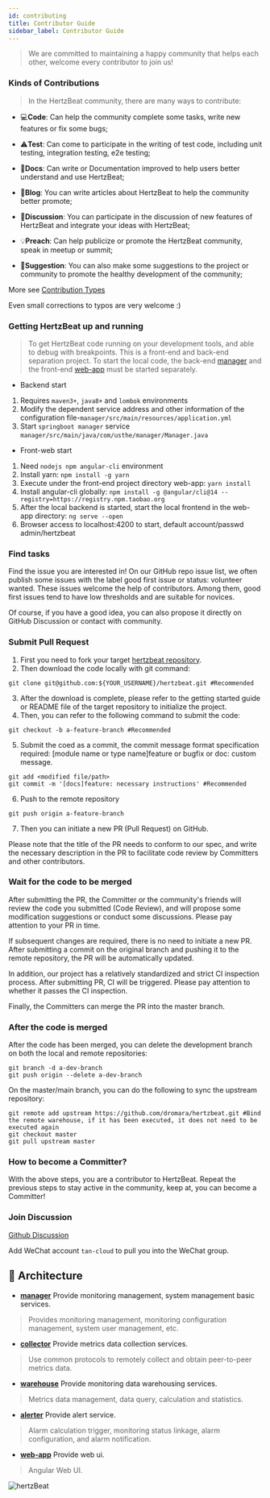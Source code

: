 ```yaml
---
id: contributing  
title: Contributor Guide    
sidebar_label: Contributor Guide    
---
```


> We are committed to maintaining a happy community that helps each other, welcome every contributor to join us!

### Kinds of Contributions

> In the HertzBeat community, there are many ways to contribute:

- 💻**Code**: Can help the community complete some tasks, write new features or fix some bugs;

- ⚠️**Test**: Can come to participate in the writing of test code, including unit testing, integration testing, e2e testing;

- 📖**Docs**: Can write or Documentation improved to help users better understand and use HertzBeat;

- 📝**Blog**: You can write articles about HertzBeat to help the community better promote;

- 🤔**Discussion**: You can participate in the discussion of new features of HertzBeat and integrate your ideas with HertzBeat;

- 💡**Preach**: Can help publicize or promote the HertzBeat community, speak in meetup or summit;

- 💬**Suggestion**: You can also make some suggestions to the project or community to promote the healthy development of the community;

More see [Contribution Types](https://allcontributors.org/docs/en/emoji-key)

Even small corrections to typos are very welcome :)

### Getting HertzBeat up and running

> To get HertzBeat code running on your development tools, and able to debug with breakpoints.
> This is a front-end and back-end separation project. To start the local code, the back-end [manager](https://github.com/dromara/hertzbeat/tree/master/manager) and the front-end [web-app](https://github.com/dromara/hertzbeat/tree/master/web-app) must be started separately.


- Backend start

1. Requires `maven3+`, `java8+` and `lombok` environments
2. Modify the dependent service address and other information of the configuration file-`manager/src/main/resources/application.yml`
3. Start `springboot manager` service `manager/src/main/java/com/usthe/manager/Manager.java`

- Front-web start

1. Need `nodejs npm angular-cli` environment
2. Install yarn: `npm install -g yarn`
3. Execute under the front-end project directory web-app: `yarn install`
5. Install angular-cli globally: `npm install -g @angular/cli@14 --registry=https://registry.npm.taobao.org`
6. After the local backend is started, start the local frontend in the web-app directory: `ng serve --open`
7. Browser access to localhost:4200 to start, default account/passwd admin/hertzbeat

### Find tasks

Find the issue you are interested in! On our GitHub repo issue list, we often publish some issues with the label good first issue or status: volunteer wanted.
These issues welcome the help of contributors. Among them, good first issues tend to have low thresholds and are suitable for novices.

Of course, if you have a good idea, you can also propose it directly on GitHub Discussion or contact with community.

### Submit Pull Request

1. First you need to fork your target [hertzbeat repository](https://github.com/dromara/hertzbeat).
2. Then download the code locally with git command:
```shell
git clone git@github.com:${YOUR_USERNAME}/hertzbeat.git #Recommended  
```
3. After the download is complete, please refer to the getting started guide or README file of the target repository to initialize the project.
4. Then, you can refer to the following command to submit the code:
```shell
git checkout -b a-feature-branch #Recommended  
```
5. Submit the coed as a commit, the commit message format specification required: [module name or type name]feature or bugfix or doc: custom message.
```shell
git add <modified file/path> 
git commit -m '[docs]feature: necessary instructions' #Recommended 
```
6. Push to the remote repository
```shell
git push origin a-feature-branch   
```
7. Then you can initiate a new PR (Pull Request) on GitHub.

Please note that the title of the PR needs to conform to our spec, and write the necessary description in the PR to facilitate code review by Committers and other contributors.

### Wait for the code to be merged

After submitting the PR, the Committer or the community's friends will review the code you submitted (Code Review), and will propose some modification suggestions or conduct some discussions. Please pay attention to your PR in time.

If subsequent changes are required, there is no need to initiate a new PR. After submitting a commit on the original branch and pushing it to the remote repository, the PR will be automatically updated.

In addition, our project has a relatively standardized and strict CI inspection process. After submitting PR, CI will be triggered. Please pay attention to whether it passes the CI inspection.

Finally, the Committers can merge the PR into the master branch.

### After the code is merged

After the code has been merged, you can delete the development branch on both the local and remote repositories:

```shell
git branch -d a-dev-branch
git push origin --delete a-dev-branch
```

On the master/main branch, you can do the following to sync the upstream repository:

```shell
git remote add upstream https://github.com/dromara/hertzbeat.git #Bind the remote warehouse, if it has been executed, it does not need to be executed again
git checkout master 
git pull upstream master
```

### How to become a Committer?

With the above steps, you are a contributor to HertzBeat. Repeat the previous steps to stay active in the community, keep at, you can become a Committer!

### Join Discussion

[Github Discussion](https://github.com/usthe/hertzbeat/discussions)

Add WeChat account `tan-cloud` to pull you into the WeChat group.

## 🥐 Architecture

- **[manager](https://github.com/dromara/hertzbeat/tree/master/manager)** Provide monitoring management, system management basic services.
> Provides monitoring management, monitoring configuration management, system user management, etc.
- **[collector](https://github.com/dromara/hertzbeat/tree/master/collector)** Provide metrics data collection services.
> Use common protocols to remotely collect and obtain peer-to-peer metrics data.
- **[warehouse](https://github.com/dromara/hertzbeat/tree/master/warehouse)** Provide monitoring data warehousing services.
> Metrics data management, data query, calculation and statistics.
- **[alerter](https://github.com/dromara/hertzbeat/tree/master/alerter)** Provide alert service.
> Alarm calculation trigger, monitoring status linkage, alarm configuration, and alarm notification.
- **[web-app](https://github.com/dromara/hertzbeat/tree/master/web-app)** Provide web ui.
> Angular Web UI.

![hertzBeat](https://cdn.jsdelivr.net/gh/dromara/hertzbeat/home/static/img/docs/hertzbeat-arch.svg)   
